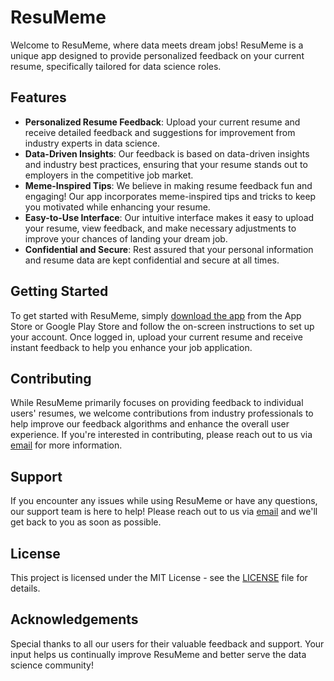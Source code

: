 # ResuMeme

Welcome to ResuMeme, where data meets dream jobs! ResuMeme is a unique app designed to provide personalized feedback on your current resume, specifically tailored for data science roles.

## Features

- **Personalized Resume Feedback**: Upload your current resume and receive detailed feedback and suggestions for improvement from industry experts in data science.
- **Data-Driven Insights**: Our feedback is based on data-driven insights and industry best practices, ensuring that your resume stands out to employers in the competitive job market.
- **Meme-Inspired Tips**: We believe in making resume feedback fun and engaging! Our app incorporates meme-inspired tips and tricks to keep you motivated while enhancing your resume.
- **Easy-to-Use Interface**: Our intuitive interface makes it easy to upload your resume, view feedback, and make necessary adjustments to improve your chances of landing your dream job.
- **Confidential and Secure**: Rest assured that your personal information and resume data are kept confidential and secure at all times.

## Getting Started

To get started with ResuMeme, simply [download the app](#) from the App Store or Google Play Store and follow the on-screen instructions to set up your account. Once logged in, upload your current resume and receive instant feedback to help you enhance your job application.

## Contributing

While ResuMeme primarily focuses on providing feedback to individual users' resumes, we welcome contributions from industry professionals to help improve our feedback algorithms and enhance the overall user experience. If you're interested in contributing, please reach out to us via [email](mailto:feedback@resumeme.com) for more information.

## Support

If you encounter any issues while using ResuMeme or have any questions, our support team is here to help! Please reach out to us via [email](mailto:support@resumeme.com) and we'll get back to you as soon as possible.

## License

This project is licensed under the MIT License - see the [LICENSE](LICENSE) file for details.

## Acknowledgements

Special thanks to all our users for their valuable feedback and support. Your input helps us continually improve ResuMeme and better serve the data science community!
